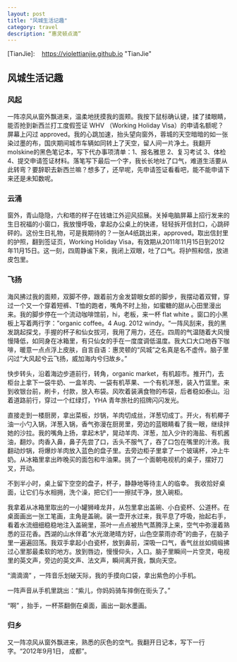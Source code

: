 ```yaml
---
layout: post
title: "风城生活记趣"
category: travel
description: “惠灵顿点滴”
---
```


[TianJie]:    https://violettianjie.github.io  "TianJie"

## 风城生活记趣

### 风起

一阵凉风从窗外飘进来，温柔地抚摸我的面颊。我按下鼠标确认键，揉了揉眼睛，能否抢到新西兰打工度假签证 WHV （Working Holiday Visa）的申请名额呢？ 屏幕上闪过 approved。我的心跳加速，抬头望向窗外，蓉城的天空暗暗的如一张染过墨的布，国庆期间城市车辆如同转上了天空，留人间一片净土。我翻开molskine的黑色笔记本，写下代办事项清单：1、报名雅思 2、复习考试 3、体检 4、提交申请签证材料。落笔写下最后一个字，我长长地吐了口气，难道生活要从此转弯？要辞职去新西兰嘛？想多了，还早呢，先申请签证看看吧，能不能申请下来还是未知数呢。

### 云涌

窗外，青山隐隐，六和塔的样子在钱塘江外迎风招展。关掉电脑屏幕上招行发来的生日祝福的小窗口，我放慢呼吸，拿起办公桌上的快递，轻轻拆开信封口，心跳砰砰的。这份生日礼物，可是我期待的？一张A4纸跳出来，approved。取出信封里的护照，翻到签证页，Working Holiday Visa，有效期从2011年11月15日到2012年11月15日。这一刻，四周静谧下来，我闭上双眼，吐了口气。将护照和信，放进皮包里。

### 飞扬
海风拂过我的面颊，双脚不停，跟着前方金发碧眼女郎的脚步，我摆动着双臂，穿过一个又一个穿着短裤、T恤的跑者，嘴角不时上抬，如蜜糖的甜从心田里漫出来。我的脚步停在一个流动咖啡馆前，hi，老板，来一杯 flat white 。窗口的小黑板上写着两行字：”organic coffee。4 Aug. 2012 windy。“一阵风刮来，我的黑发跳起探戈，手握的杯子和仙女拔河，我用了用力，还在。四周的气温随着大风慢慢降低，如同身在冰箱里，有只仙女的手在一度度调低温度。我大口大口地吞下咖啡，暖意一点点浮上皮肤，自言自语：惠灵顿的“风城”之名真是名不虚传。脑子里闪过“大风起兮云飞扬，威加海内兮归故乡。” 

快步转头，沿着海边步道前行，转角，organic market，有机超市。推开门，去柜台上拿下一袋牛奶、一盒羊肉、一袋有机苹果、一个有机洋葱，装入竹篮里。来到收银台前，刷卡，付款，放入布袋。风吹着装满食物的布袋，后者稳如泰山。沿着道路前行，穿过一个红绿灯，YHA 青年旅社的招牌闪闪发光。

直接走到一楼厨房，拿出菜板，炒锅，羊肉切成丝，洋葱切成丁。开火，有机椰子油一小勺入锅，洋葱入锅，香气弥漫在厨房里，旁边的蓝眼睛看了我一眼，继续拌她的沙拉。我的嘴角上扬，拿起木铲，晃动羊肉、洋葱，加入少许的海盐、有机酱油，翻炒。肉香入鼻，鼻子先尝了口，舌头不服气了，吞了口包在嘴里的汁液。我翻动炒锅，将爆炒羊肉放入蓝色的盘子里。去旁边柜子里拿了一个玻璃杯，冲上牛奶。从冰箱里拿出昨晚买的面包和牛油果。挑了一个面朝电视机的桌子，摆好刀叉，开动。

不到半小时，桌上留下空空的盘子，杯子，静静地等待主人的临幸。 我收拾好桌面，让它们与水相拥，洗个澡，把它们一一擦拭干净，放入碗柜。

我拿着从冰箱里取出的一小罐狮峰龙井，从包里拿出盖碗、小白瓷杯、公道杯。在桌面画出一张工笔画，主角是盖碗。装一壶开水过来，我平息了呼吸，抬起右手，看着水流细细稳稳地注入盖碗里，茶叶一点点被热气蒸腾浮上来，空气中弥漫着熟悉的豆花香。西湖的山水伴着“水光潋滟晴方好，山色空蒙雨亦奇”的曲子，在脑子里一遍遍回荡。我双手拿起小白瓷杯，放到鼻前，深吸一口气，香气丝丝如绸缎拂过心里那最柔软的地方。放到唇边，慢慢仰头，入口。脑子里瞬间一片空灵，电视里的英文声，旁边的英文声、法文声，瞬间离开我，飘向天空。

“滴滴滴” ，一阵音乐划破天际，我的手摸向口袋，拿出紫色的小手机。

一阵声音从手机里跳出：“紫儿，你妈妈骑车摔倒在街头了。”

“啊” ，抬手，一杯茶翻倒在桌面，画出一副水墨画。

### 归乡

又一阵凉风从窗外飘进来，熟悉的灰色的空气。我翻开日记本，写下一行字。“2012年9月1日， 成都”。 
